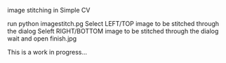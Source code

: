 image stitching in Simple CV

run python imagestitch.pg
Select LEFT/TOP image to be stitched through the dialog
Seleft RIGHT/BOTTOM image to be stitched through the dialog
wait and open finish.jpg

This is a work in progress...
